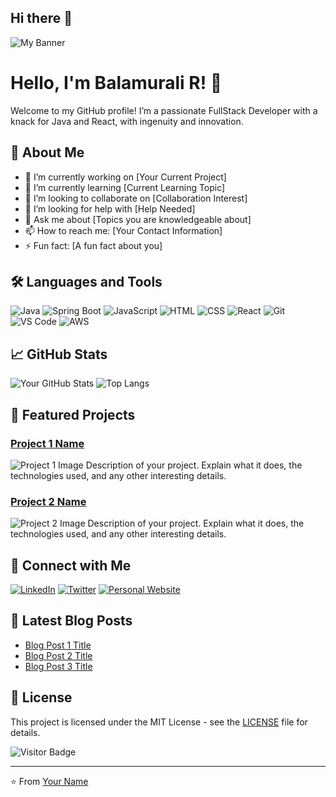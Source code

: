 ## Hi there 👋

<!--
**Balamurali03/Balamurali03** is a ✨ _special_ ✨ repository because its `README.md` (this file) appears on your GitHub profile.

Here are some ideas to get you started:

- 🔭 I’m currently working on ...
- 🌱 I’m currently learning ...
- 👯 I’m looking to collaborate on ...
- 🤔 I’m looking for help with ...
- 💬 Ask me about ...
- 📫 How to reach me: ...
- 😄 Pronouns: ...
- ⚡ Fun fact: ...
-->
![My Banner](https://your-image-link.com/ironman-banner.jpg)

# Hello, I'm Balamurali R! 👋

Welcome to my GitHub profile! I’m a passionate FullStack Developer with a knack for Java and React, with ingenuity and innovation.

## 🚀 About Me

- 🔭 I’m currently working on [Your Current Project]
- 🌱 I’m currently learning [Current Learning Topic]
- 👯 I’m looking to collaborate on [Collaboration Interest]
- 🤔 I’m looking for help with [Help Needed]
- 💬 Ask me about [Topics you are knowledgeable about]
- 📫 How to reach me: [Your Contact Information]
- ⚡ Fun fact: [A fun fact about you]

## 🛠️ Languages and Tools

![Java](https://img.shields.io/badge/-Java-FF0000?style=flat&logo=Java)
![Spring Boot](https://img.shields.io/badge/-Spring-Boot-FF0000?style=flat&logo=spring-boot)
![JavaScript](https://img.shields.io/badge/-JavaScript-FF0000?style=flat&logo=javascript)
![HTML](https://img.shields.io/badge/-HTML-FF0000?style=flat&logo=html5)
![CSS](https://img.shields.io/badge/-CSS-FF0000?style=flat&logo=css3)
![React](https://img.shields.io/badge/-React-FF0000?style=flat&logo=react)
![Git](https://img.shields.io/badge/-Git-FF0000?style=flat&logo=git)
![VS Code](https://img.shields.io/badge/-VS%20Code-FF0000?style=flat&logo=visual-studio-code)
![AWS](https://img.shields.io/badge/-AWS-FF0000?style=flat&logo=amazon-aws)


## 📈 GitHub Stats

![Your GitHub Stats](https://github-readme-stats.vercel.app/api?username=Balamurali03&show_icons=true&theme=dark&icon_color=FF0000)
![Top Langs](https://github-readme-stats.vercel.app/api/top-langs/?username=Balamurali03&layout=compact&theme=dark&icon_color=FF0000)

## 🌟 Featured Projects

### [Project 1 Name](https://github.com/yourusername/project1)
![Project 1 Image](https://your-image-link.com/project1.jpg)
Description of your project. Explain what it does, the technologies used, and any other interesting details.

### [Project 2 Name](https://github.com/yourusername/project2)
![Project 2 Image](https://your-image-link.com/project2.jpg)
Description of your project. Explain what it does, the technologies used, and any other interesting details.

## 💼 Connect with Me

[![LinkedIn](https://img.shields.io/badge/-LinkedIn-FF0000?style=flat&logo=linkedin&logoColor=white)](https://www.linkedin.com/in/yourusername/)
[![Twitter](https://img.shields.io/badge/-Twitter-FF0000?style=flat&logo=twitter&logoColor=white)](https://twitter.com/yourusername)
[![Personal Website](https://img.shields.io/badge/-Website-FF0000?style=flat&logo=About.me&logoColor=white)](https://yourwebsite.com)

## 📖 Latest Blog Posts

- [Blog Post 1 Title](https://yourblog.com/post1)
- [Blog Post 2 Title](https://yourblog.com/post2)
- [Blog Post 3 Title](https://yourblog.com/post3)

## 📝 License

This project is licensed under the MIT License - see the [LICENSE](LICENSE) file for details.

![Visitor Badge](https://visitor-badge.laobi.icu/badge?page_id=yourusername.yourusername)

---
⭐️ From [Your Name](https://github.com/yourusername)
